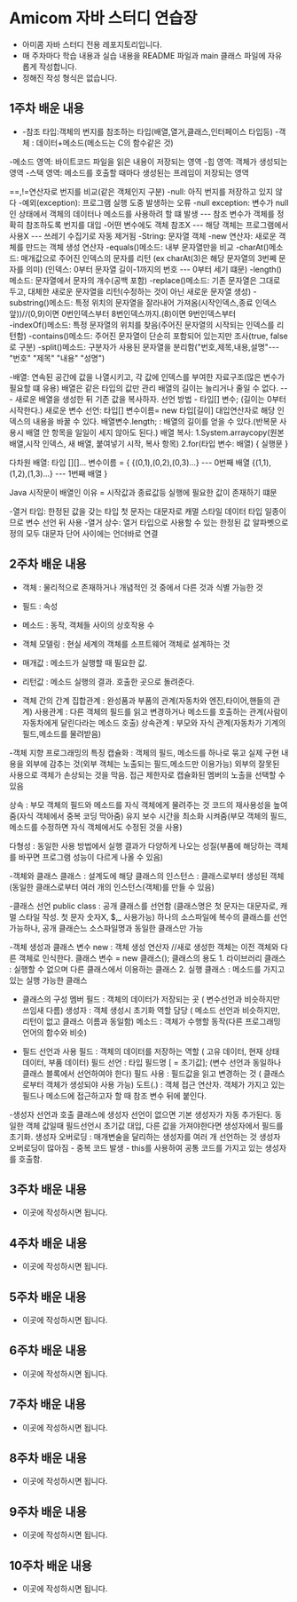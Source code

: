 # Amicom 자바 스터디 연습장

- 아미콤 자바 스터디 전용 레포지토리입니다.
- 매 주차마다 학습 내용과 실습 내용을 README 파일과 main 클래스 파일에 자유롭게 작성합니다.
- 정해진 작성 형식은 없습니다.

## 1주차 배운 내용
- -참조 타입:객체의 번지를 참조하는 타입(배열,열거,클래스,인터페이스 타입등) -객체 : 데이터+메소드(메소드는 C의 함수같은 것)

-메소드 영역: 바이트코드 파일을 읽은 내용이 저장되는 영역 -힙 영역: 객체가 생성되는 영역 -스택 영역: 메소드를 호출할 때마다 생성된는 프레임이 저장되는 영역

==,!=연산자로 번지를 비교(같은 객체인지 구분) -null: 아직 번지를 저장하고 있지 않다 
-예외(exception): 프로그램 실행 도중 발생하는 오류
-null exception: 변수가 null인 상태에서 객체의 데이터나 메소드를 사용하려 할 떄 발생 --- 참조 변수가 객체를 정확히 참조하도록 번지를 대입 
-어떤 변수에도 객체 참조X --- 해당 객체는 프로그램에서 사용X --- 쓰레기 수집기로 자동 제거됨
-String: 문자열 객체 -new 연산자: 새로운 객체를 만드는 객체 생성 연산자 
-equals()메소드: 내부 문자열만을 비교 
-charAt()메소드: 매개값으로 주어진 인덱스의 문자를 리턴 (ex charAt(3)은 해당 문자열의 3번쩨 문자를 의미) (인덱스: 0부터 문자열 길이-1까지의 번호 --- 0부터 세기 떄문) 
-length()메소드: 문자열에서 문자의 개수(공백 포함) 
-replace()메소드: 기존 문자열은 그대로 두고, 대체한 새로운 문자열을 리턴(수정하는 것이 아닌 새로운 문자열 생성) 
-substring()메소드: 특정 위치의 문자열을 잘라내어 가져옴(시작인덱스,종료 인덱스 앞))//(0,9)이면 0번인덱스부터 8번인덱스까지.(8)이면 9번인덱스부터  
-indexOf()메소드: 특정 문자열의 위치를 찾음(주어진 문자열의 시작되는 인덱스를 리턴함) 
-contains()메소드: 주어진 문자열이 단순히 포함되어 있는지만 조사(true, false로 구분) 
-split()메소드: 구분자가 사용된 문자열을 분리함("번호,제목,내용,설명"--- "번호" "제목" "내용" "성명")

-배열: 연속된 공간에 값을 나열시키고, 각 값에 인덱스를 부여한 자료구조(많은 변수가 필요할 떄 유용) 
배열은 같은 타입의 값만 관리 배열의 길이는 늘리거나 줄일 수 없다. --- 새로운 배열을 생성한 뒤 기존 값을 복사하자. 
선언 방법 - 타입[] 변수; (길이는 0부터 시작한다.) 
새로운 변수 선언: 타입[] 변수이름= new 타입[길이] 대입연산자로 해당 인덱스의 내용을 바꿀 수 있다. 
배열변수.length; : 배열의 길이를 얻을 수 있다.(반복문 사용시 배열 안 항목을 일일이 세지 않아도 된다.) 
배열 복사: 
1.System.arraycopy(원본배열,시작 인덱스, 새 배열, 붙여넣기 시작, 복사 항목) 
2.for(타입 변수: 배열) { 실행문 }

다차원 배열: 타입 [][]... 변수이름 = { {(0,1),(0,2),(0,3)...} --- 0번째 배열 {(1,1),(1,2),(1,3)...} --- 1번째 배열 }

Java 시작문이 배열인 이유 = 시작값과 종료값등 실행에 필요한 값이 존재하기 떄문

-열거 타입: 한정된 값을 갖는 타입 첫 문자는 대문자로 캐멀 스타일 데이터 타입 일종이므로 변수 선언 뒤 사용 -열거 상수: 열거 타입으로 사용할 수 있는 한정된 값 알파벳으로 정의 모두 대문자 단어 사이에는 언더바로 연결

## 2주차 배운 내용
- 객체 : 물리적으로 존재하거나 개념적인 것 중에서 다른 것과 식별 가능한 것
- 필드 : 속성
- 메소드 : 동작, 객체들 사이의 상호작용 수
- 객체 모델링 : 현실 세계의 객체를 소프트웨어 객체로 설계하는 것
- 매개값 : 메소드가 실행할 때 필요한 값.
- 리턴값 : 메소드 실행의 결과. 호출한 곳으로 돌려준다.

- 객체 간의 간계
집합관계 : 완성품과 부품의 관계(자동차와 엔진,타이어,핸들의 관계)
사용관계 : 다른 객체의 필드를 읽고 변경하거나 메소드를 호출하는 관계(사람이 자동차에게 달린다라는 메소드 호출)
상속관계 : 부모와 자식 관계(자동차가 기계의 필드,메소드를 물려받음)

-객체 지향 프로그래밍의 특징
캡슐화 : 객체의 필드, 메소드를 하나로 묶고 실제 구현 내용을 외부에 감추는 것(외부 객체는 노출되는 필드,메소드만 이용가능)
         외부의 잘못된 사용으로 객체가 손상되는 것을 막음. 접근 제한자로 캡슐화된 멤버의 노출을 선택할 수 있음
         
상속 : 부모 객체의 필드와 메소드를 자식 객체에게 물려주는 것
       코드의 재사용성을 높여줌(자식 객체에서 중복 코딩 막아줌)
       유지 보수 시간을 최소화 시켜줌(부모 객체의 필드, 메소드를 수정하면 자식 객체에서도 수정된 것을 사용)

다형성 : 동일한 사용 방법에서 실행 결과가 다양하게 나오는 성질(부품에 해당하는 객체를 바꾸면 프로그램 성능이 다르게 나올 수 있음)

-객체와 클래스
클래스 : 설계도에 해당
클래스의 인스턴스 : 클래스로부터 생성된 객체(동일한 클래스로부터 여러 개의 인스턴스(객체)를 만들 수 있음)

-클래스 선언
public class : 공개 클래스를 선언함 (클래스명은 첫 문자는 대문자로, 캐멀 스타일 작성. 첫 문자 숫자X, $,_ 사용가능)
하나의 소스파일에 복수의 클래스를 선언 가능하나, 공개 클래슨느 소스파일명과 동일한 클래스만 가능

-객체 생성과 클래스 변수
new : 객체 생성 연산자 //새로 생성한 객체는 이전 객체와 다른 객체로 인식한다.
클래스 변수 = new 클래스();
클래스의 용도
        1. 라이브러리 클래스 : 실행할 수 없으며 다른 클래스에서 이용하는 클래스
        2. 실행 클래스 : 메소드를 가지고 있는 실행 가능한 클래스

- 클래스의 구성 멤버
필드 : 객체의 데이터가 저장되는 곳 ( 변수선언과 비슷하지만 쓰임새 다름)
생성자 : 객체 생성시 초기화 역할 담당 ( 메소드 선언과 비슷하지만, 리턴이 없고 클래스 이름과 동일함)
메소드 : 객체가 수행할 동작(다른 프로그래밍 언어의 함수와 비슷)

- 필드 선언과 사용
필드 : 객체의 데이터를 저장하는 역할 ( 고유 데이터, 현재 상태 데이터, 부품 데이터)
필드 선언 : 타입 필드명 [ = 초기값]; (변수 선언과 동일하나 클래스 블록에서 선언하여야 한다)
필드 사용 : 필드값을 읽고 변경하는 것 ( 클래스로부터 객체가 생성되야 사용 가능)
도트(.) : 객체 접근 연산자. 객체가 가지고 있는 필드나 메소드에 접근하고자 할 때 참조 변수 뒤에 붙인다.

-생성자 선언과 호출
클래스에 생성자 선언이 없으면 기본 생성자가 자동 추가된다.
동일한 객체 값일때 필드선언시 초기값 대입, 다른 값을 가져야한다면 생성자에서 필드를 초기화.
생성자 오버로딩 : 매개변술을 달리하는 생성자를 여러 개 선언하는 것
생성자 오버로딩이 많아짐 - 중복 코드 발생 - this를 사용하여 공통 코드를 가지고 있는 생성자를 호출함.




## 3주차 배운 내용
- 이곳에 작성하시면 됩니다.

## 4주차 배운 내용
- 이곳에 작성하시면 됩니다.

## 5주차 배운 내용
- 이곳에 작성하시면 됩니다.

## 6주차 배운 내용
- 이곳에 작성하시면 됩니다.

## 7주차 배운 내용
- 이곳에 작성하시면 됩니다.

## 8주차 배운 내용
- 이곳에 작성하시면 됩니다.

## 9주차 배운 내용
- 이곳에 작성하시면 됩니다.

## 10주차 배운 내용
- 이곳에 작성하시면 됩니다.
